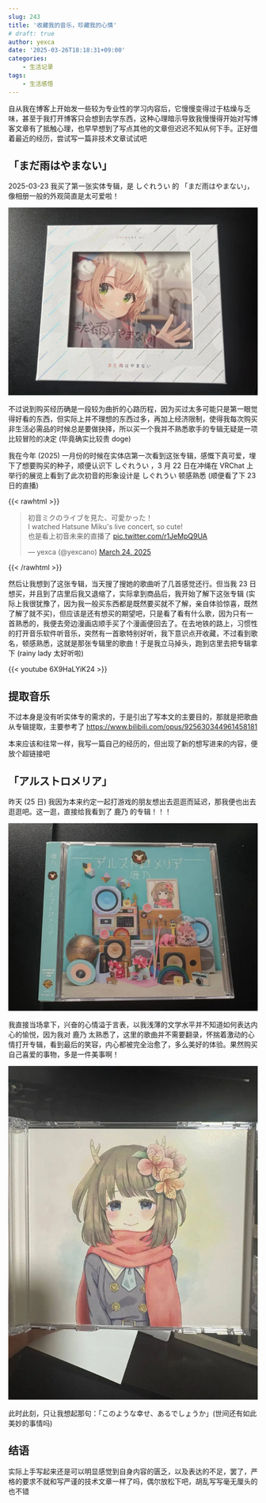 ```yaml
---
slug: 243
title: '收藏我的音乐，珍藏我的心情'
# draft: true
author: yexca
date: '2025-03-26T18:18:31+09:00'
categories:
    - 生活记录
tags:
    - 生活感悟
---
```


自从我在博客上开始发一些较为专业性的学习内容后，它慢慢变得过于枯燥与乏味，甚至于我打开博客只会想到去学东西，这种心理暗示导致我慢慢得开始对写博客文章有了抵触心理，也早早想到了写点其他的文章但迟迟不知从何下手。正好借着最近的经历，尝试写一篇非技术文章试试吧

## 「まだ雨はやまない」

2025-03-23 我买了第一张实体专辑，是 しぐれうい 的 「まだ雨はやまない」，像相册一般的外观简直是太可爱啦！

![shigureui](https://github.com/yexca/picx-images-hosting/raw/master/2025/03-FirstAlbum/shigureui.6wqw9tfyyd.webp)

不过说到购买经历确是一段较为曲折的心路历程，因为买过太多可能只是第一眼觉得好看的东西，但实际上并不理想的东西过多，再加上经济限制，使得我每次购买非生活必需品的时候总是要做抉择，所以买一个我并不熟悉歌手的专辑无疑是一项比较冒险的决定 (毕竟确实比较贵 doge)

我在今年 (2025) 一月份的时候在实体店第一次看到这张专辑，感慨下真可爱，埋下了想要购买的种子，顺便认识下 しぐれうい ，3 月 22 日在冲绳在 VRChat 上举行的展览上看到了此次初音的形象设计是 しぐれうい 顿感熟悉 (顺便看了下 23 日的直播)

{{< rawhtml >}}
<blockquote class="twitter-tweet"><p lang="ja" dir="ltr">初音ミクのライブを見た、可愛かった！<br>I watched Hatsune Miku&#39;s live concert, so cute!<br>也是看上初音未来的直播了 <a href="https://t.co/r1JeMpQ9UA">pic.twitter.com/r1JeMpQ9UA</a></p>&mdash; yexca (@yexcano) <a href="https://twitter.com/yexcano/status/1904017979668615448?ref_src=twsrc%5Etfw">March 24, 2025</a></blockquote> <script async src="https://platform.twitter.com/widgets.js" charset="utf-8"></script>
{{< /rawhtml >}}

然后让我想到了这张专辑，当天搜了搜她的歌曲听了几首感觉还行。但当我 23 日想买，并且到了店里后我又退缩了，实际拿到商品后，我开始了解下这张专辑 (实际上我很犹豫了，因为我一般买东西都是既然要买就不了解，亲自体验惊喜，既然了解了就不买)，但应该是还有想买的期望吧，只是看了看有什么歌，因为只有一首熟悉的，我便去旁边漫画店顺手买了个漫画便回去了。在去地铁的路上，习惯性的打开音乐软件听音乐，突然有一首歌特别好听，我下意识点开收藏，不过看到歌名，顿感熟悉，这就是那张专辑里的歌曲！于是我立马掉头，跑到店里去把专辑拿下 (rainy lady 太好听啦)

{{< youtube 6X9HaLYiK24 >}}

## 提取音乐

不过本身是没有听实体专的需求的，于是引出了写本文的主要目的，那就是把歌曲从专辑提取，主要参考了 <https://www.bilibili.com/opus/925630344961458181>

本来应该和往常一样，我写一篇自己的经历的，但出现了新的想写进来的内容，便放个超链接吧

## 「アルストロメリア」

昨天 (25 日) 我因为本来约定一起打游戏的朋友想出去逛逛而延迟，那我便也出去逛逛吧。这一逛，直接给我看到了 鹿乃 的专辑！！！

![kano](https://github.com/yexca/picx-images-hosting/raw/master/2025/03-FirstAlbum/kano.9kgck68skl.webp)

我直接当场拿下，兴奋的心情溢于言表，以我浅薄的文学水平并不知道如何表达内心的愉悦，因为我对 鹿乃 太熟悉了，这里的歌曲并不需要翻录，怀揣着激动的心情打开专辑，看到最后的笑容，内心都被完全治愈了，多么美好的体验。果然购买自己喜爱的事物，多是一件美事啊！

![kano-simle](https://github.com/yexca/picx-images-hosting/raw/master/2025/03-FirstAlbum/kano-smile.6t7ac3xf84.webp)

此时此刻，只让我想起那句：「このような幸せ、あるでしょうか」(世间还有如此美妙的事情吗)

## 结语

实际上手写起来还是可以明显感觉到自身内容的匮乏，以及表达的不足，罢了，严格的要求不就和写严谨的技术文章一样了吗，偶尔放松下吧，胡乱写写毫无厘头的也不错
